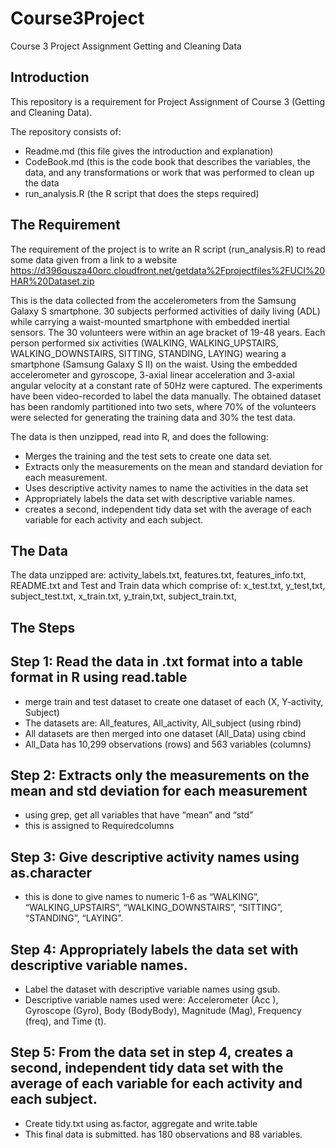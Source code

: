 

# Course3Project
Course 3 Project Assignment
Getting and Cleaning Data

## Introduction
This repository is a requirement for Project Assignment of Course 3 (Getting and Cleaning Data).

The repository consists of:
- Readme.md (this file gives the introduction and explanation)
- CodeBook.md (this is the code book that describes the variables, the data, and any transformations or work that was performed to clean up the data 
- run_analysis.R  (the R script that does the steps required)

## The Requirement
The requirement of the project is to write an R script (run_analysis.R) to read some data given from a link to a website 
   https://d396qusza40orc.cloudfront.net/getdata%2Fprojectfiles%2FUCI%20HAR%20Dataset.zip

This is the data collected from the accelerometers from the Samsung Galaxy S smartphone.
30 subjects performed activities of daily living (ADL) while carrying a waist-mounted smartphone with embedded inertial sensors.
The 30 volunteers were within an age bracket of 19-48 years. Each person performed six activities (WALKING, WALKING_UPSTAIRS, WALKING_DOWNSTAIRS, SITTING, STANDING, LAYING) wearing a smartphone (Samsung Galaxy S II) on the waist.
Using the embedded accelerometer and gyroscope, 3-axial linear acceleration and 3-axial angular velocity at a constant rate of 50Hz were captured. The experiments have been video-recorded to label the data manually. The obtained dataset has been randomly partitioned into two sets, where 70% of the volunteers were selected for generating the training data and 30% the test data. 

The data is then unzipped, read into R, and does the following:
- Merges the training and the test sets to create one data set.
- Extracts only the measurements on the mean and standard deviation for each measurement. 
- Uses descriptive activity names to name the activities in the data set
- Appropriately labels the data set with descriptive variable names. 
- creates a second, independent tidy data set with the average of each variable for each activity and each subject.

## The Data
The data unzipped are: activity_labels.txt, features.txt, features_info.txt, README.txt and Test and Train data which comprise of: 
  x_test.txt, y_test,txt, subject_test.txt,
  x_train.txt, y_train,txt, subject_train.txt,

## The Steps

## Step 1: Read the data in .txt format into a table format in R using read.table

-	merge train and test dataset to create one dataset of each (X, Y-activity, Subject)
-	The datasets are: All_features, All_activity, All_subject (using rbind)
-	All datasets are then merged into one dataset (All_Data) using cbind
-	All_Data has 10,299 observations (rows) and 563 variables (columns)

## Step 2:  Extracts only the measurements on the mean and std deviation for each measurement 

-	using grep, get all variables that have “mean” and “std”
-	this is assigned to Requiredcolumns

## Step 3: Give descriptive activity names using as.character

-	this is done to give names to numeric 1-6 as “WALKING”, “WALKING_UPSTAIRS”, “WALKING_DOWNSTAIRS”, “SITTING”, “STANDING”, “LAYING”.

## Step 4:  Appropriately labels the data set with descriptive variable names. 

-	Label the dataset with descriptive variable names using gsub.
-	Descriptive variable names used were:  Accelerometer (Acc ), Gyroscope  (Gyro), Body (BodyBody),  Magnitude  (Mag),  Frequency (freq), and Time (t).

## Step 5: From the data set in step 4, creates a second, independent tidy data set with the average of each variable for each activity and each subject.

-	Create tidy.txt using as.factor, aggregate and write.table
-	This final data is submitted. has 180 observations  and 88 variables.

